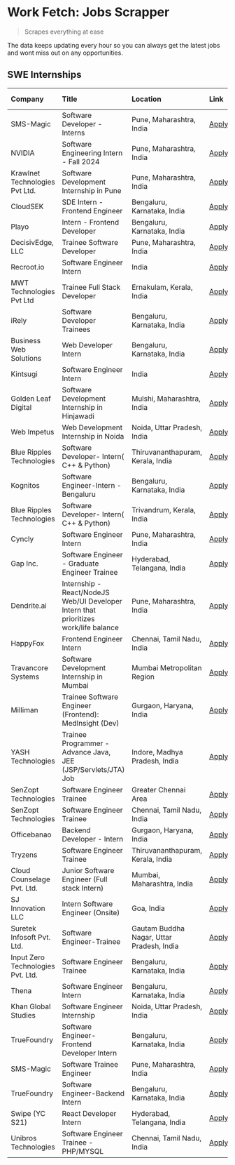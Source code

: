# Work Fetch: Jobs Scrapper
> Scrapes everything at ease

The data keeps updating every hour so you can always get the latest jobs and wont miss out on any opportunities.

## SWE Internships
<!--START_SECTION:workfetch-->
| Company                           | Title                                                                                | Location                                  | Link                                                                                                                                                                                                                                                                                                  | Date Posted   |
|:----------------------------------|:-------------------------------------------------------------------------------------|:------------------------------------------|:------------------------------------------------------------------------------------------------------------------------------------------------------------------------------------------------------------------------------------------------------------------------------------------------------|:--------------|
| SMS-Magic                         | Software Developer -Interns                                                          | Pune, Maharashtra, India                  | [Apply](https://in.linkedin.com/jobs/view/software-developer-interns-at-sms-magic-3868627682?position=27&pageNum=0&refId=Sga9WInvlK%2B8G%2FzW3v9T9A%3D%3D&trackingId=MTaaE0ozd0nb6vJATQObyQ%3D%3D&trk=public_jobs_jserp-result_search-card)                                                           | 2024-03-24    |
| NVIDIA                            | Software Engineering Intern - Fall 2024                                              | Pune, Maharashtra, India                  | [Apply](https://in.linkedin.com/jobs/view/software-engineering-intern-fall-2024-at-nvidia-3868585188?position=41&pageNum=0&refId=Sga9WInvlK%2B8G%2FzW3v9T9A%3D%3D&trackingId=6S%2FvryhZoCSY9dLNXu6mKg%3D%3D&trk=public_jobs_jserp-result_search-card)                                                 | 2024-03-23    |
| Krawlnet Technologies Pvt Ltd.    | Software Development Internship in Pune                                              | Pune, Maharashtra, India                  | [Apply](https://in.linkedin.com/jobs/view/software-development-internship-in-pune-at-krawlnet-technologies-pvt-ltd-3868318801?position=7&pageNum=0&refId=Sga9WInvlK%2B8G%2FzW3v9T9A%3D%3D&trackingId=0Qt9qPms3HbMpQ4AwPZmoA%3D%3D&trk=public_jobs_jserp-result_search-card)                           | 2024-03-22    |
| CloudSEK                          | SDE Intern - Frontend Engineer                                                       | Bengaluru, Karnataka, India               | [Apply](https://in.linkedin.com/jobs/view/sde-intern-frontend-engineer-at-cloudsek-3866616176?position=17&pageNum=0&refId=Sga9WInvlK%2B8G%2FzW3v9T9A%3D%3D&trackingId=RnxnJ0nFbmTZG4jFlaNWUA%3D%3D&trk=public_jobs_jserp-result_search-card)                                                          | 2024-03-22    |
| Playo                             | Intern - Frontend Developer                                                          | Bengaluru, Karnataka, India               | [Apply](https://in.linkedin.com/jobs/view/intern-frontend-developer-at-playo-3864131172?position=25&pageNum=0&refId=Sga9WInvlK%2B8G%2FzW3v9T9A%3D%3D&trackingId=Q%2BKqzLgrtK5DLtaCgqZiPQ%3D%3D&trk=public_jobs_jserp-result_search-card)                                                              | 2024-03-22    |
| DecisivEdge, LLC                  | Trainee Software Developer                                                           | Pune, Maharashtra, India                  | [Apply](https://in.linkedin.com/jobs/view/trainee-software-developer-at-decisivedge-llc-3853425558?position=31&pageNum=0&refId=Sga9WInvlK%2B8G%2FzW3v9T9A%3D%3D&trackingId=ifwekvyDreXlI2lGgsgDHg%3D%3D&trk=public_jobs_jserp-result_search-card)                                                     | 2024-03-22    |
| Recroot.io                        | Software Engineer Intern                                                             | India                                     | [Apply](https://in.linkedin.com/jobs/view/software-engineer-intern-at-recroot-io-3865016461?position=34&pageNum=0&refId=Sga9WInvlK%2B8G%2FzW3v9T9A%3D%3D&trackingId=ev6hEBRwxLoKatlEan%2BTWg%3D%3D&trk=public_jobs_jserp-result_search-card)                                                          | 2024-03-22    |
| MWT Technologies Pvt Ltd          | Trainee Full Stack Developer                                                         | Ernakulam, Kerala, India                  | [Apply](https://in.linkedin.com/jobs/view/trainee-full-stack-developer-at-mwt-technologies-pvt-ltd-3863344037?position=16&pageNum=0&refId=Sga9WInvlK%2B8G%2FzW3v9T9A%3D%3D&trackingId=oC5mdfL%2FQbL1B20XjBvsfA%3D%3D&trk=public_jobs_jserp-result_search-card)                                        | 2024-03-20    |
| iRely                             | Software Developer Trainees                                                          | Bengaluru, Karnataka, India               | [Apply](https://in.linkedin.com/jobs/view/software-developer-trainees-at-irely-3860566039?position=4&pageNum=0&refId=Sga9WInvlK%2B8G%2FzW3v9T9A%3D%3D&trackingId=4dHNA1qKoIPiYh6X1aUqMA%3D%3D&trk=public_jobs_jserp-result_search-card)                                                               | 2024-03-18    |
| Business Web Solutions            | Web Developer Intern                                                                 | Bengaluru, Karnataka, India               | [Apply](https://in.linkedin.com/jobs/view/web-developer-intern-at-business-web-solutions-3860721170?position=40&pageNum=0&refId=Sga9WInvlK%2B8G%2FzW3v9T9A%3D%3D&trackingId=t0yjBgpKjNT1%2FPi8meEWFA%3D%3D&trk=public_jobs_jserp-result_search-card)                                                  | 2024-03-17    |
| Kintsugi                          | Software Engineer Intern                                                             | India                                     | [Apply](https://in.linkedin.com/jobs/view/software-engineer-intern-at-kintsugi-3857074071?position=50&pageNum=0&refId=Sga9WInvlK%2B8G%2FzW3v9T9A%3D%3D&trackingId=Tiqdp178SG7g7jwdgmiXrQ%3D%3D&trk=public_jobs_jserp-result_search-card)                                                              | 2024-03-16    |
| Golden Leaf Digital               | Software Development Internship in Hinjawadi                                         | Mulshi, Maharashtra, India                | [Apply](https://in.linkedin.com/jobs/view/software-development-internship-in-hinjawadi-at-golden-leaf-digital-3858085305?position=15&pageNum=0&refId=Sga9WInvlK%2B8G%2FzW3v9T9A%3D%3D&trackingId=sZ3XlDl4kyTbL1KdQhmxNQ%3D%3D&trk=public_jobs_jserp-result_search-card)                               | 2024-03-15    |
| Web Impetus                       | Web Development Internship in Noida                                                  | Noida, Uttar Pradesh, India               | [Apply](https://in.linkedin.com/jobs/view/web-development-internship-in-noida-at-web-impetus-3858081954?position=43&pageNum=0&refId=Sga9WInvlK%2B8G%2FzW3v9T9A%3D%3D&trackingId=9GsgSKJKMG05Exce6LbSlQ%3D%3D&trk=public_jobs_jserp-result_search-card)                                                | 2024-03-15    |
| Blue Ripples Technologies         | Software Developer- Intern( C++ & Python)                                            | Thiruvananthapuram, Kerala, India         | [Apply](https://in.linkedin.com/jobs/view/software-developer-intern-c%2B%2B-python-at-blue-ripples-technologies-3855594494?position=26&pageNum=0&refId=Sga9WInvlK%2B8G%2FzW3v9T9A%3D%3D&trackingId=wZA9sq6O3CAcuj3QDgTUJA%3D%3D&trk=public_jobs_jserp-result_search-card)                             | 2024-03-14    |
| Kognitos                          | Software Engineer-Intern -Bengaluru                                                  | Bengaluru, Karnataka, India               | [Apply](https://in.linkedin.com/jobs/view/software-engineer-intern-bengaluru-at-kognitos-3855361239?position=8&pageNum=0&refId=Sga9WInvlK%2B8G%2FzW3v9T9A%3D%3D&trackingId=f%2BY1RRauY%2FWNwKKXU175gg%3D%3D&trk=public_jobs_jserp-result_search-card)                                                 | 2024-03-13    |
| Blue Ripples Technologies         | Software Developer- Intern( C++  & Python)                                           | Trivandrum, Kerala, India                 | [Apply](https://in.linkedin.com/jobs/view/software-developer-intern-c%2B%2B-python-at-blue-ripples-technologies-3856150730?position=29&pageNum=0&refId=Sga9WInvlK%2B8G%2FzW3v9T9A%3D%3D&trackingId=ixAGHbjr7H7XQTD0ZXUhiQ%3D%3D&trk=public_jobs_jserp-result_search-card)                             | 2024-03-13    |
| Cyncly                            | Software Engineer Intern                                                             | Pune, Maharashtra, India                  | [Apply](https://in.linkedin.com/jobs/view/software-engineer-intern-at-cyncly-3853990178?position=33&pageNum=0&refId=Sga9WInvlK%2B8G%2FzW3v9T9A%3D%3D&trackingId=BMhpzo34FhhY77canpVaKg%3D%3D&trk=public_jobs_jserp-result_search-card)                                                                | 2024-03-13    |
| Gap Inc.                          | Software Engineer - Graduate Engineer Trainee                                        | Hyderabad, Telangana, India               | [Apply](https://in.linkedin.com/jobs/view/software-engineer-graduate-engineer-trainee-at-gap-inc-3853818960?position=6&pageNum=0&refId=Sga9WInvlK%2B8G%2FzW3v9T9A%3D%3D&trackingId=efnMeaNCO6GnudURUU22Sg%3D%3D&trk=public_jobs_jserp-result_search-card)                                             | 2024-03-12    |
| Dendrite.ai                       | Internship - React/NodeJS Web/UI Developer Intern that prioritizes work/life balance | Pune, Maharashtra, India                  | [Apply](https://in.linkedin.com/jobs/view/internship-react-nodejs-web-ui-developer-intern-that-prioritizes-work-life-balance-at-dendrite-ai-3853583200?position=47&pageNum=0&refId=Sga9WInvlK%2B8G%2FzW3v9T9A%3D%3D&trackingId=HjLBBvwJwRDLIncqnp5PHA%3D%3D&trk=public_jobs_jserp-result_search-card) | 2024-03-12    |
| HappyFox                          | Frontend Engineer Intern                                                             | Chennai, Tamil Nadu, India                | [Apply](https://in.linkedin.com/jobs/view/frontend-engineer-intern-at-happyfox-3848357951?position=51&pageNum=0&refId=Sga9WInvlK%2B8G%2FzW3v9T9A%3D%3D&trackingId=0EjIsC%2BLJIGEWvlnpIwcoQ%3D%3D&trk=public_jobs_jserp-result_search-card)                                                            | 2024-03-07    |
| Travancore Systems                | Software Development Internship in Mumbai                                            | Mumbai Metropolitan Region                | [Apply](https://in.linkedin.com/jobs/view/software-development-internship-in-mumbai-at-travancore-systems-3847706952?position=48&pageNum=0&refId=Sga9WInvlK%2B8G%2FzW3v9T9A%3D%3D&trackingId=Gf%2B0var9elkvH5PHZAMh1w%3D%3D&trk=public_jobs_jserp-result_search-card)                                 | 2024-03-05    |
| Milliman                          | Trainee Software Engineer (Frontend): MedInsight (Dev)                               | Gurgaon, Haryana, India                   | [Apply](https://in.linkedin.com/jobs/view/trainee-software-engineer-frontend-medinsight-dev-at-milliman-3792874280?position=10&pageNum=0&refId=Sga9WInvlK%2B8G%2FzW3v9T9A%3D%3D&trackingId=5fdynXFoGD9aFc4K43WPEQ%3D%3D&trk=public_jobs_jserp-result_search-card)                                     | 2024-03-01    |
| YASH Technologies                 | Trainee Programmer - Advance Java, JEE (JSP/Servlets/JTA) Job                        | Indore, Madhya Pradesh, India             | [Apply](https://in.linkedin.com/jobs/view/trainee-programmer-advance-java-jee-jsp-servlets-jta-job-at-yash-technologies-3811759183?position=24&pageNum=0&refId=Sga9WInvlK%2B8G%2FzW3v9T9A%3D%3D&trackingId=Q7OjVu%2BT5Fh6OBVnL5iQNQ%3D%3D&trk=public_jobs_jserp-result_search-card)                   | 2024-02-13    |
| SenZopt Technologies              | Software Engineer Trainee                                                            | Greater Chennai Area                      | [Apply](https://in.linkedin.com/jobs/view/software-engineer-trainee-at-senzopt-technologies-3827688781?position=42&pageNum=0&refId=Sga9WInvlK%2B8G%2FzW3v9T9A%3D%3D&trackingId=BVmXo5F7G6H9GNTW3d9R1g%3D%3D&trk=public_jobs_jserp-result_search-card)                                                 | 2024-02-12    |
| SenZopt Technologies              | Software Engineer Trainee                                                            | Chennai, Tamil Nadu, India                | [Apply](https://in.linkedin.com/jobs/view/software-engineer-trainee-at-senzopt-technologies-3827686880?position=57&pageNum=0&refId=Sga9WInvlK%2B8G%2FzW3v9T9A%3D%3D&trackingId=l4ioaM9x3v%2BZdcPIlKTksw%3D%3D&trk=public_jobs_jserp-result_search-card)                                               | 2024-02-12    |
| Officebanao                       | Backend Developer - Intern                                                           | Gurgaon, Haryana, India                   | [Apply](https://in.linkedin.com/jobs/view/backend-developer-intern-at-officebanao-3814263731?position=36&pageNum=0&refId=Sga9WInvlK%2B8G%2FzW3v9T9A%3D%3D&trackingId=eoMhBUueDrYuegbFx6YU2g%3D%3D&trk=public_jobs_jserp-result_search-card)                                                           | 2024-01-31    |
| Tryzens                           | Software Engineer Trainee                                                            | Thiruvananthapuram, Kerala, India         | [Apply](https://in.linkedin.com/jobs/view/software-engineer-trainee-at-tryzens-3809363491?position=45&pageNum=0&refId=Sga9WInvlK%2B8G%2FzW3v9T9A%3D%3D&trackingId=puh61Ad2x0j%2BCE3i6biIjA%3D%3D&trk=public_jobs_jserp-result_search-card)                                                            | 2024-01-18    |
| Cloud Counselage Pvt. Ltd.        | Junior Software Engineer (Full stack Intern)                                         | Mumbai, Maharashtra, India                | [Apply](https://in.linkedin.com/jobs/view/junior-software-engineer-full-stack-intern-at-cloud-counselage-pvt-ltd-3803132814?position=35&pageNum=0&refId=Sga9WInvlK%2B8G%2FzW3v9T9A%3D%3D&trackingId=eBn%2F9L8pEds%2BXm7cUR7I0w%3D%3D&trk=public_jobs_jserp-result_search-card)                        | 2024-01-11    |
| SJ Innovation LLC                 | Intern Software Engineer (Onsite)                                                    | Goa, India                                | [Apply](https://in.linkedin.com/jobs/view/intern-software-engineer-onsite-at-sj-innovation-llc-3799959011?position=52&pageNum=0&refId=Sga9WInvlK%2B8G%2FzW3v9T9A%3D%3D&trackingId=%2B9%2Fsqy%2FR5QBH%2BK4CjKsLLA%3D%3D&trk=public_jobs_jserp-result_search-card)                                      | 2024-01-11    |
| Suretek Infosoft Pvt. Ltd.        | Software Engineer-Trainee                                                            | Gautam Buddha Nagar, Uttar Pradesh, India | [Apply](https://in.linkedin.com/jobs/view/software-engineer-trainee-at-suretek-infosoft-pvt-ltd-3800934643?position=28&pageNum=0&refId=Sga9WInvlK%2B8G%2FzW3v9T9A%3D%3D&trackingId=wN8OmrdvPhAE42zIMf5Z5w%3D%3D&trk=public_jobs_jserp-result_search-card)                                             | 2024-01-09    |
| Input Zero Technologies Pvt. Ltd. | Software Engineer Trainee                                                            | Bengaluru, Karnataka, India               | [Apply](https://in.linkedin.com/jobs/view/software-engineer-trainee-at-input-zero-technologies-pvt-ltd-3800927643?position=38&pageNum=0&refId=Sga9WInvlK%2B8G%2FzW3v9T9A%3D%3D&trackingId=Fb3DoJKX7wIEqnamrfWlJg%3D%3D&trk=public_jobs_jserp-result_search-card)                                      | 2024-01-09    |
| Thena                             | Software Engineer Intern                                                             | Bengaluru, Karnataka, India               | [Apply](https://in.linkedin.com/jobs/view/software-engineer-intern-at-thena-3778731751?position=19&pageNum=0&refId=Sga9WInvlK%2B8G%2FzW3v9T9A%3D%3D&trackingId=CxKMM0Bn37mSsJH%2FCK4niA%3D%3D&trk=public_jobs_jserp-result_search-card)                                                               | 2023-12-05    |
| Khan Global Studies               | Software Engineer Internship                                                         | Noida, Uttar Pradesh, India               | [Apply](https://in.linkedin.com/jobs/view/software-engineer-internship-at-khan-global-studies-3766942197?position=58&pageNum=0&refId=Sga9WInvlK%2B8G%2FzW3v9T9A%3D%3D&trackingId=2x5RcMqWz8RYdpRmkz949Q%3D%3D&trk=public_jobs_jserp-result_search-card)                                               | 2023-11-27    |
| TrueFoundry                       | Software Engineer- Frontend Developer Intern                                         | Bengaluru, Karnataka, India               | [Apply](https://in.linkedin.com/jobs/view/software-engineer-frontend-developer-intern-at-truefoundry-3790095058?position=18&pageNum=0&refId=Sga9WInvlK%2B8G%2FzW3v9T9A%3D%3D&trackingId=0lhUXbKjqa%2FUXGrmE4qVLQ%3D%3D&trk=public_jobs_jserp-result_search-card)                                      | 2023-11-24    |
| SMS-Magic                         | Software Trainee Engineer                                                            | Pune, Maharashtra, India                  | [Apply](https://in.linkedin.com/jobs/view/software-trainee-engineer-at-sms-magic-3761409781?position=37&pageNum=0&refId=Sga9WInvlK%2B8G%2FzW3v9T9A%3D%3D&trackingId=PTemRH%2FWWemP3GR%2FW6tMbw%3D%3D&trk=public_jobs_jserp-result_search-card)                                                        | 2023-11-16    |
| TrueFoundry                       | Software Engineer-Backend Intern                                                     | Bengaluru, Karnataka, India               | [Apply](https://in.linkedin.com/jobs/view/software-engineer-backend-intern-at-truefoundry-3779508170?position=39&pageNum=0&refId=Sga9WInvlK%2B8G%2FzW3v9T9A%3D%3D&trackingId=TuC6ndFcPqcwBI%2FhkZ8IMg%3D%3D&trk=public_jobs_jserp-result_search-card)                                                 | 2023-11-10    |
| Swipe (YC S21)                    | React Developer Intern                                                               | Hyderabad, Telangana, India               | [Apply](https://in.linkedin.com/jobs/view/react-developer-intern-at-swipe-yc-s21-3737600089?position=22&pageNum=0&refId=Sga9WInvlK%2B8G%2FzW3v9T9A%3D%3D&trackingId=L0%2FNjfLxpCjvlBEwFh%2BOrg%3D%3D&trk=public_jobs_jserp-result_search-card)                                                        | 2023-10-13    |
| Unibros Technologies              | Software Engineer Trainee - PHP/MYSQL                                                | Chennai, Tamil Nadu, India                | [Apply](https://in.linkedin.com/jobs/view/software-engineer-trainee-php-mysql-at-unibros-technologies-3656599241?position=46&pageNum=0&refId=Sga9WInvlK%2B8G%2FzW3v9T9A%3D%3D&trackingId=AE7MxD7tqQGDIG2iIknlZg%3D%3D&trk=public_jobs_jserp-result_search-card)                                       | 2023-06-12    |
<!--END_SECTION:workfetch-->
